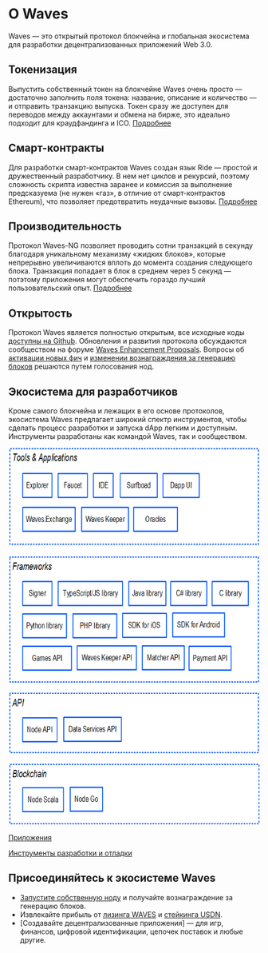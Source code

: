 # О Waves

Waves — это открытый протокол блокчейна и глобальная экосистема для разработки децентрализованных приложений Web 3.0.

## Токенизация

Выпустить собственный токен на блокчейне Waves очень просто — достаточно заполнить поля токена: название, описание и количество — и отправить транзакцию выпуска. Токен сразу же доступен для переводов между аккаунтами и обмена на бирже, это идеально подходит для краудфандинга и ICO. [Подробнее](/ru/building-apps/how-to/assets/issue)

## Смарт-контракты

Для разработки смарт-контрактов Waves создан язык Ride — простой и дружественный разработчику. В нем нет циклов и рекурсий, поэтому сложность скрипта известна заранее и комиссия за выполнение предсказуема (не нужен «газ», в отличие от смарт-контрактов Ethereum), что позволяет предотвратить неудачные вызовы. [Подробнее](/ru/ride/getting-started)

## Производительность

Протокол Waves-NG позволяет проводить сотни транзакций в секунду благодаря уникальному механизму «жидких блоков», которые непрерывно увеличиваются вплоть до момента создания следующего блока. Транзакция попадает в блок в среднем через 5 секунд — потэтому приложения могут обеспечить гораздо лучший пользовательский опыт. [Подробнее](/ru/blockchain/waves-protocol/waves-ng-protocol)

## Открытость

Протокол Waves является полностью открытым, все исходные коды [доступны на Github](https://github.com/wavesplatform). Обновления и развития протокола обсуждаются сообществом на форуме [Waves Enhancement Proposals](https://forum.wavesplatform.com/c/waves-improvment-proposals). Вопросы об [активации новых фич](/ru/waves-node/features/) и [изменении вознаграждения за генерацию блоков](/ru/blockchain/mining/mining-reward) решаются путем голосования нод.

## Экосистема для разработчиков

Кроме самого блокчейна и лежащих в его основе протоколов, экосистема Waves предлагает широкий спектр инструментов, чтобы сделать процесс разработки и запуска dApp легким и доступным. Инструменты разработаны как командой Waves, так и сообществом.

<picture>
   <img usemap="#ecosystem" src="./_assets/ecosystem.png" width="703" height="755" />
</picture>

<map name="ecosystem">
   <area shape="rect" coords="20,20,71,61" title="Зеленый прямоугольник" href="#green_link">
</map>

[Приложения](/ru/ecosystem/)

[Инструменты разработки и отладки](/ru/building-apps/smart-contracts/tools/)

<!--## Спонсирование

Разработчик приложения может платить комиссию за вызов скрипта dApp вместо пользователей и тем самым снизить порог входа для них — например, сделать бесплатный пробный период. [Подробнее](/ru/blockchain/waves-protocol/sponsored-fee)-->

## Присоединяйтесь к экосистеме Waves

* [Запустите собственную ноду](/ru/waves-node/) и получайте вознаграждение за генерацию блоков.
* Извлекайте прибыль от [лизинга WAVES](/en/blockchain/leasing) и [стейкинга USDN](https://neutrino.at/staking).
* [Создавайте децентрализованные приложения] — для игр, финансов, цифровой идентификации, цепочек поставок и любые другие.
